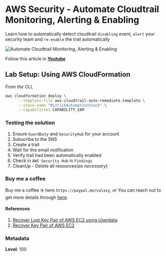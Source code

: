 # AWS Security - Automate Cloudtrail Monitoring, Alerting & Enabling

  Learn how to automatically detect cloudtrail `disabling` event, `alert` your security team and `re-enable` the trail automatically
  
  ![Automate Cloudtrail Monitoring, Alerting & Enabling
](images/miztiik_github_security_cloudtrail_auto_enabling.png)

  Follow this article in **[Youtube](https://youtu.be/a4gOXBrVe6w)**

## Lab Setup: Using AWS CloudFormation

  _From the CLI,_

  ```sh
  aws cloudformation deploy \
        --template-file aws-cloudtrail-auto-remediate.template \
        --stack-name "MiztiikAutomationStack" \
        --capabilities CAPABILITY_IAM
  ```

### Testing the solution

1. Ensure `GuardDuty` and `SecurityHub` for your account
1. Subscribe to the SNS
1. Create a trail
1. Wait for the email notification
1. Verify trail had been automatically enabled
1. Check in `AWS Security Hub` in `Findings`
1. CleanUp - Delete all resources(_as necessary_)

### Buy me a coffee

Buy me a coffee ☕ here `https://paypal.me/valaxy`, _or_ You can reach out to get more details through [here](https://youtube.com/c/valaxytechnologies/about).

#### References

1. [Recover Lost Key Pair of AWS EC2 using Userdata](https://www.youtube.com/watch?v=Bqt538HRsws)
1. [Recover Key Pair of AWS EC2](https://www.youtube.com/watch?v=5btWXn4yWzQ)

### Metadata

**Level**: 100
